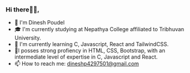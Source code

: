 ### Hi there👋🏼,

 - 🙋 I'm Dinesh Poudel
 - 🎓 I'm currently studying at Nepathya College affiliated to Tribhuvan University.
 - 🌱 I'm currently learning C, Javascript, React and TailwindCSS.
 - 🔭I posses strong profiency in HTML, CSS, Bootstrap, with an intermediate level of expertise in C, Javascript and React.
 -  📫 How to reach me: dineshp4297501@gmail.com

<!--
**dinesh13p/dinesh13p** is a ✨ _special_ ✨ repository because its `README.md` (this file) appears on your GitHub profile.

Here are some ideas to get you started:

<p align="left">- ✨ my website - <a href='https://timurblog.me/'>click</a></p>

- 🔭 I’m currently working on ...
- 🌱 I’m currently learning ...
- 👯 I’m looking to collaborate on ...
- 🤔 I’m looking for help with ...
- 💬 Ask me about ...
- 📫 How to reach me: ...
- 😄 Pronouns: ...
- ⚡ Fun fact: ...
-->
